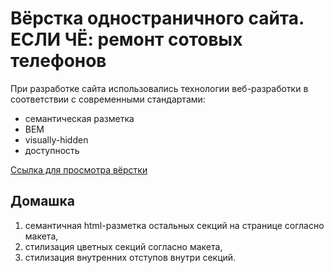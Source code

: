 # Вёрстка одностраничного сайта. ЕСЛИ ЧЁ: ремонт сотовых телефонов

При разработке сайта использовались технологии веб-разработки в соответствии с современными стандартами:

- семантическая разметка
- BEM
- visually-hidden
- доступность

[Ссылка для просмотра вёрстки](https://lavrrusha.github.io/Repair/)

## Домашка

1. семантичная html-разметка остальных секций на странице согласно макета,
2. стилизация цветных секций согласно макета,
3. стилизация внутренних отступов внутри секций.
